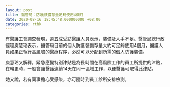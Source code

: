 ```yaml
---
layout: post
title: 醫管局：防護裝備存量足夠使用4個月
date: 2020-08-16 18:45:48.000000000 +08:00
categories: rthk
---
```


有醫護工會調查發現，逾五成受訪醫護人員表示，裝備及人手不足。醫管局總行政經理庾慧玲表示，醫管局目前的個人防護裝備存量大約可足夠使用4個月，醫護人員如果正執行高風險的醫療程序，必然可以分配到所需的個人防護裝備。

庾慧玲又解釋，緊急應變特別津貼是為長時間在高風險工作的員工所提供的津貼，在輪更時，一般會讓醫護連續14天在同一區域工作，以便醫護可取得此津貼。

她又說，若有同事擔心受感染，亦可隨時到員工診所安排檢測。
